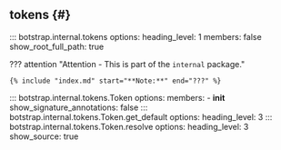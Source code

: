 ## tokens {#}

<!-- prettier-ignore -->
::: botstrap.internal.tokens
    options:
      heading_level: 1
      members: false
      show_root_full_path: true

??? attention "Attention - This is part of the `internal` package."

    {% include "index.md" start="**Note:**" end="???" %}

<!-- prettier-ignore -->
::: botstrap.internal.tokens.Token
    options:
      members:
        - __init__
      show_signature_annotations: false
::: botstrap.internal.tokens.Token.get_default
    options:
      heading_level: 3
::: botstrap.internal.tokens.Token.resolve
    options:
      heading_level: 3
      show_source: true

<link rel="stylesheet" href="../../stylesheets/tokens.css" />
<link rel="stylesheet" href="../../stylesheets/nav-code.css" />
